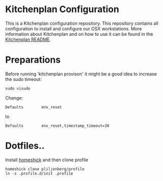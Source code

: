 # Kitchenplan Configuration

This is a Kitchenplan configuration repository. This repository contains all configuration to install and configure our OSX workstations. More information about Kitchenplan and on how to use it can be found in the [Kitchenplan README](https://github.com/kitchenplan/kitchenplan).

# Preparations
Before running 'kitchenplan provison' it might be a good idea to increase the sudo timeout:

    sudo visudo

Change:

    Defaults        env_reset
to

    Defaults        env_reset,timestamp_timeout=30

# Dotfiles..
Install [homeshick](https://github.com/andsens/homeshick) and then clone profile

    homeshick clone pliljenberg/profile
    ln -s .profile.d/init .profile


